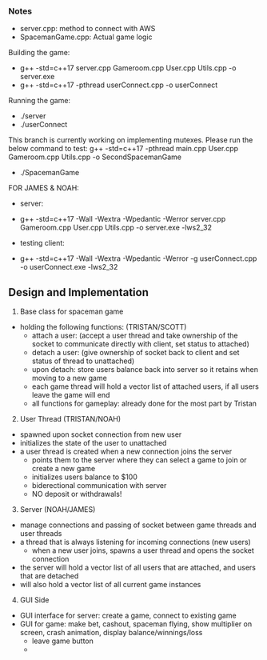 ### Notes

- server.cpp: method to connect with AWS
- SpacemanGame.cpp: Actual game logic

Building the game:

- g++ -std=c++17 server.cpp Gameroom.cpp User.cpp Utils.cpp -o server.exe
- g++ -std=c++17 -pthread userConnect.cpp -o userConnect

Running the game:

- ./server
- ./userConnect

This branch is currently working on implementing mutexes. Please run the below command to test:
g++ -std=c++17 -pthread main.cpp User.cpp Gameroom.cpp Utils.cpp -o SecondSpacemanGame

- ./SpacemanGame

FOR JAMES & NOAH:
- server:
- g++ -std=c++17 -Wall -Wextra -Wpedantic -Werror server.cpp Gameroom.cpp User.cpp Utils.cpp -o server.exe -lws2_32

- testing client:
- g++ -std=c++17 -Wall -Wextra -Wpedantic -Werror -g userConnect.cpp -o userConnect.exe -lws2_32
## Design and Implementation

1. Base class for spaceman game

- holding the following functions: (TRISTAN/SCOTT)
  - attach a user: (accept a user thread and take ownership of the socket to communicate directly with client, set status to attached)
  - detach a user: (give ownership of socket back to client and set status of thread to unattached)
  - upon detach: store users balance back into server so it retains when moving to a new game
  - each game thread will hold a vector list of attached users, if all users leave the game will end
  - all functions for gameplay: already done for the most part by Tristan

2. User Thread (TRISTAN/NOAH)

- spawned upon socket connection from new user
- initializes the state of the user to unattached
- a user thread is created when a new connection joins the server
  - points them to the server where they can select a game to join or create a new game
  - initializes users balance to $100
  - biderectional communication with server
  - NO deposit or withdrawals!

3. Server (NOAH/JAMES)

- manage connections and passing of socket between game threads and user threads
- a thread that is always listening for incoming connections (new users)
  - when a new user joins, spawns a user thread and opens the socket connection
- the server will hold a vector list of all users that are attached, and users that are detached
- will also hold a vector list of all current game instances

4. GUI Side

- GUI interface for server: create a game, connect to existing game
- GUI for game: make bet, cashout, spaceman flying, show multiplier on screen, crash animation, display balance/winnings/loss
  - leave game button
  -
